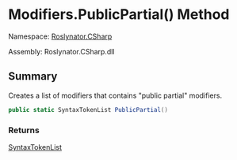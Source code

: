 # Modifiers\.PublicPartial\(\) Method

Namespace: [Roslynator.CSharp](../../README.md)

Assembly: Roslynator\.CSharp\.dll

## Summary

Creates a list of modifiers that contains "public partial" modifiers\.

```csharp
public static SyntaxTokenList PublicPartial()
```

### Returns

[SyntaxTokenList](https://docs.microsoft.com/en-us/dotnet/api/microsoft.codeanalysis.syntaxtokenlist)

